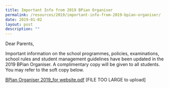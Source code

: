 ```yaml
---
title: Important Info from 2019 BPian Organiser
permalink: /resources/2019/important-info-from-2019-bpian-organiser/
date: 2019-01-02
layout: post
description: ""
---
```

Dear Parents,

  

Important information on the school programmes, policies, examinations, school rules and student management guidelines have been updated in the 2019 BPian Organiser. A complimentary copy will be given to all students. You may refer to the soft copy below.

  

[BPian Organiser 2019\_for website.pdf](https://www-bpghs-moe-edu-sg-admin.cwp.sg/qql/slot/u148/BPGHS%202019/Announcements%20&%20Updates/Important%20Info%20from%202019%20BPian%20Organiser/BPian%20Organiser%202019_for%20website.pdf) [FILE TOO LARGE to upload]